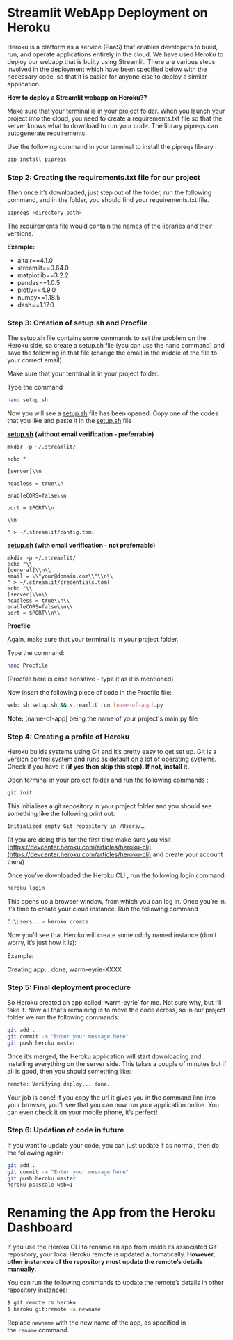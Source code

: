 # Streamlit WebApp Deployment on Heroku

Heroku is a platform as a service (PaaS) that enables developers to build, run, and operate applications entirely in the cloud. We have used Heroku to deploy our webapp that is builty using Streamlit. There are various steos involved in the deployment which have been specified below with the necessary code, so that it is easier for anyone else to deploy a similar application.

**How to deploy a Streamlit webapp on Heroku??**

Make sure that your terminal is in your project folder. When you launch your project into the cloud, you need to create a requirements.txt file so that the server knows what to download to run your code. The library pipreqs can autogenerate requirements.

Use the following command in your terminal to install the pipreqs library :

```bash
pip install pipreqs
```

### Step 2: Creating the requirements.txt file for our project

Then once it’s downloaded, just step out of the folder, run the following command, and in the folder, you should find your requirements.txt file.

```bash
pipreqs <directory-path>
```

The requirements file would contain the names of the libraries and their versions.

**Example:**

- altair==4.1.0
- streamlit==0.64.0
- matplotlib==3.2.2
- pandas==1.0.5
- plotly==4.9.0
- numpy==1.18.5
- dash==1.17.0

### Step 3: Creation of setup.sh and Procfile

The setup.sh file contains some commands to set the problem on the Heroku side, so create a setup.sh file (you can use the nano command) and save the following in that file (change the email in the middle of the file to your correct email).

Make sure that your terminal is in your project folder.

Type the command

```bash
nano setup.sh
```

Now you will see a [setup.sh](http://setup.sh/) file has been opened. Copy one of the codes that you like and paste it in the [setup.sh](http://setup.sh/) file

**[setup.sh](http://setup.sh/) (without email verification - preferrable)**

```
mkdir -p ~/.streamlit/

echo "

[server]\\n

headless = true\\n

enableCORS=false\\n

port = $PORT\\n

\\n

" > ~/.streamlit/config.toml

```

**[setup.sh](http://setup.sh/) (with email verification - not preferrable)**

```
mkdir -p ~/.streamlit/
echo "\\
[general]\\n\\
email = \\"your@domain.com\\"\\n\\
" > ~/.streamlit/credentials.toml
echo "\\
[server]\\n\\
headless = true\\n\\
enableCORS=false\\n\\
port = $PORT\\n\\

```
**Procfile**

Again, make sure that your terminal is in your project folder.

Type the command:

```bash
nano Procfile  
```

(Procfile here is case sensitive - type it as it is mentioned)

Now insert the following piece of code in the Procfile file:

```bash
web: sh setup.sh && streamlit run [name-of-app].py
```

**Note:** [name-of-app] being the name of your project's main.py file

### Step 4: Creating a profile of Heroku

Heroku builds systems using Git and it’s pretty easy to get set up. Git is a version control system and runs as default on a lot of operating systems.
Check if you have it **(if yes then skip this step). If not, install it.**

Open terminal in your project folder and run the following commands :

```bash
git init
```

This initialises a git repository in your project folder and you should see something like the following print out:

```bash
Initialized empty Git repository in /Users/…
```

(If you are doing this for the first time make sure you visit - [https://devcenter.heroku.com/articles/heroku-cli](https://devcenter.heroku.com/articles/heroku-cli) and create your account there)

Once you’ve downloaded the Heroku CLI , run the following login command:

```bash
heroku login
```

This opens up a browser window, from which you can log in.
Once you’re in, it’s time to create your cloud instance. Run the following command

```bash
C:\Users...> heroku create
```

Now you’ll see that Heroku will create some oddly named instance (don’t worry, it’s just how it is):

Example:

Creating app... done, warm-eyrie-XXXX

### Step 5: Final deployment procedure

So Heroku created an app called ‘warm-eyrie’ for me. Not sure why, but I’ll take it. Now
all that’s remaining is to move the code across, so in our project folder we run the
following commands:

```bash
git add .
git commit -m "Enter your message here"
git push heroku master
```

Once it’s merged, the Heroku application will start downloading and installing
everything on the server side. This takes a couple of minutes but if all is good, then you
should something like:

```bash
remote: Verifying deploy... done.
```

Your job is done! If you copy the url it gives you in the command line into your browser, you’ll see that you can now run your application online. You can even check it on your mobile phone, it’s perfect!

### Step 6: Updation of code in future

If you want to update your code, you can just update it as normal, then do the following
again:

```bash
git add .
git commit -m "Enter your message here"
git push heroku master
heroku ps:scale web=1
```
# Renaming the App from the Heroku Dashboard

If you use the Heroku CLI to rename an app from inside its associated Git repository, your local Heroku remote is updated automatically. **However, other instances of the repository must update the remote’s details manually.**

You can run the following commands to update the remote’s details in other repository instances:

```bash
$ git remote rm heroku
$ heroku git:remote -a newname
```

Replace `newname` with the new name of the app, as specified in the `rename` command.
